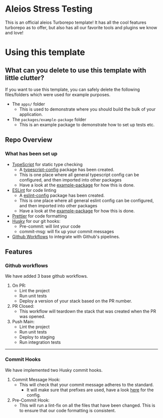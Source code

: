 # Aleios Stress Testing

This is an official aleios Turborepo template! It has all the cool features turborepo as to offer, but also has all our favorite tools and plugins we know and love!

# Using this template

## What can you delete to use this template with little clutter?

If you want to use this template, you can safely delete the following files/folders which were used for example purposes.

- The `apps/` folder
  - This is used to demonstrate where you should build the bulk of your application.
- The `packages/example-package` folder
  - This is an example package to demonstrate how to set up tests etc.

## Repo Overview

### What has been set up

- [TypeScript](https://www.typescriptlang.org/) for static type checking
  - A [typescript-config](./packages/typescript-config/) package has been created.
  - This is one place where all general typescript config can be configured, and then imported into other packages
  - Have a look at the [example-package](./packages/example-package/) for how this is done.
- [ESLint](https://eslint.org/) for code linting
  - A [eslint-config](./packages/eslint-config/) package has been created.
  - This is one place where all general eslint config can be configured, and then imported into other packages
  - Have a look at the [example-package](./packages/example-package/) for how this is done.
- [Prettier](https://prettier.io) for code formatting
- [Husky](https://typicode.github.io/husky/) for our git hooks:
  - Pre-commit: will lint your code
  - commit-msg: will fix up your commit messages
- [Github Workflows](./.github) to integrate with Github's pipelines.

## Features

### Github workflows

We have added 3 base github workflows.

1. On PR:
   - Lint the project
   - Run unit tests
   - Deploy a version of your stack based on the PR number.
2. PR Closed:
   - This workflow will teardown the stack that was created when the PR was opened.
3. Push Main:
   - Lint the project
   - Run unit tests
   - Deploy to staging
   - Run integration tests

---

### Commit Hooks

We have implemented two Husky commit hooks.

1. Commit Message Hook:
   - This will check that your commit message adheres to the standard.
     - It will make sure that prefixes are used, have a look [here](./.commitlintrc) for the config.
2. Pre-Commit Hook:
   - This will run a lint-fix on all the files that have been changed. This is to ensure that our code formatting is consistent.
